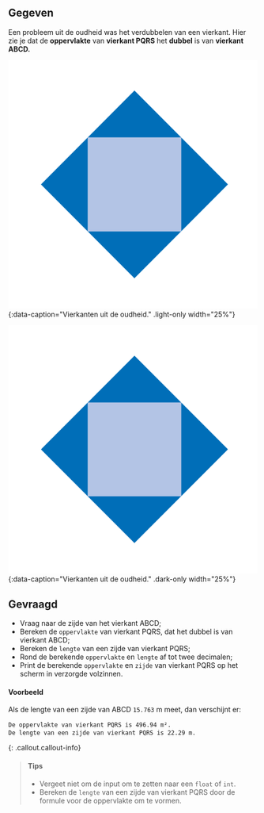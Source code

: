 ## Gegeven
Een probleem uit de oudheid was het verdubbelen van een vierkant. 
Hier zie je dat de **oppervlakte** van **vierkant PQRS** het **dubbel** is van **vierkant ABCD.**

![Vierkanten uit de oudheid.](media/image.png "Vierkanten uit de oudheid."){:data-caption="Vierkanten uit de oudheid." .light-only width="25%"}

![Vierkanten uit de oudheid.](media/image_dark.png "Vierkanten uit de oudheid."){:data-caption="Vierkanten uit de oudheid." .dark-only width="25%"}

## Gevraagd
- Vraag naar de zijde van het vierkant ABCD;
- Bereken de `oppervlakte` van vierkant PQRS, dat het dubbel is van vierkant ABCD;
- Bereken de `lengte` van een zijde van vierkant PQRS;
- Rond de berekende `oppervlakte` en `lengte` af tot twee decimalen;
- Print de berekende `oppervlakte` en `zijde` van vierkant PQRS op het scherm in verzorgde volzinnen.

#### Voorbeeld

Als de lengte van een zijde van ABCD `15.763` m meet, dan verschijnt er:

```
De oppervlakte van vierkant PQRS is 496.94 m².
De lengte van een zijde van vierkant PQRS is 22.29 m.
```

{: .callout.callout-info}
>#### Tips
> - Vergeet niet om de input om te zetten naar een `float` of `int`.
> - Bereken de `lengte` van een zijde van vierkant PQRS door de formule voor de oppervlakte om te vormen.
